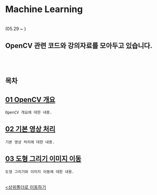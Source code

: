 # Machine Learning
</br>
 (05.29 ~ )

 OpenCV 관련 코드와 강의자료를 모아두고 있습니다.
-

</br></br>

## 목차

[01 OpenCV 개요](./01_%20Opencv%20%EA%B0%9C%EC%9A%94_.ipynb)
-
    OpenCV 개요에 대한 내용.
    
[02 기본 영상 처리](./02_%EA%B8%B0%EB%B3%B8%20%EC%98%81%EC%83%81%20%EC%B2%98%EB%A6%AC_.ipynb)
-
    기본 영상 처리에 대한 내용.

[03 도형 그리기 이미지 이동](./03_%EB%8F%84%ED%98%95%EA%B7%B8%EB%A6%AC%EA%B8%B0_%EC%9D%B4%EB%AF%B8%EC%A7%80%20%EC%9D%B4%EB%8F%99_.ipynb)
-
    도형 그리기와 이미지 이동에 대한 내용.


<br>[<상위폴더로 이동하기](../)
